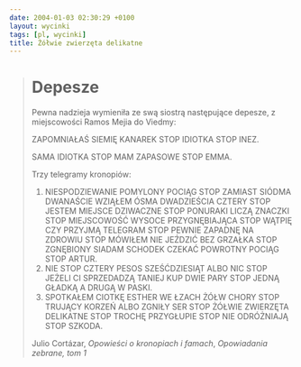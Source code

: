```yaml
---
date: 2004-01-03 02:30:29 +0100
layout: wycinki
tags: [pl, wycinki]
title: Żółwie zwierzęta delikatne
---
```


> Depesze
> =======
>
> Pewna nadzieja wymieniła ze swą siostrą następujące depesze, z miejscowości Ramos Mejia do Viedmy:
>
> ZAPOMNIAŁAŚ SIEMIĘ KANAREK STOP IDIOTKA STOP INEZ.
>
> SAMA IDIOTKA STOP MAM ZAPASOWE STOP EMMA.
>
> Trzy telegramy kronopiów:
>
> 1. NIESPODZIEWANIE POMYLONY POCIĄG STOP ZAMIAST SIÓDMA DWANAŚCIE WZIĄŁEM ÓSMA DWADZIEŚCIA CZTERY STOP JESTEM MIEJSCE DZIWACZNE STOP PONURAKI LICZĄ ZNACZKI STOP MIEJSCOWOŚĆ WYSOCE PRZYGNĘBIAJĄCA STOP WĄTPIĘ CZY PRZYJMĄ TELEGRAM STOP PEWNIE ZAPADNĘ NA ZDROWIU STOP MÓWIŁEM NIE JEŹDZIĆ BEZ GRZAŁKA STOP ZGNĘBIONY SIADAM SCHODEK CZEKAĆ POWROTNY POCIĄG STOP ARTUR.
> 2. NIE STOP CZTERY PESOS SZEŚĆDZIESIĄT ALBO NIC STOP JEŻELI CI SPRZEDADZĄ TANIEJ KUP DWIE PARY STOP JEDNĄ GŁADKĄ A DRUGĄ W PASKI.
> 3. SPOTKAŁEM CIOTKĘ ESTHER WE ŁZACH ŻÓŁW CHORY STOP TRUJĄCY KORZEŃ ALBO ZGNIŁY SER STOP ŻÓŁWIE ZWIERZĘTA DELIKATNE STOP TROCHĘ PRZYGŁUPIE STOP NIE ODRÓŻNIAJĄ STOP SZKODA.
>
> Julio Cortázar, <cite>Opowieści o kronopiach i famach</cite>, <cite>Opowiadania zebrane, tom 1</cite>
